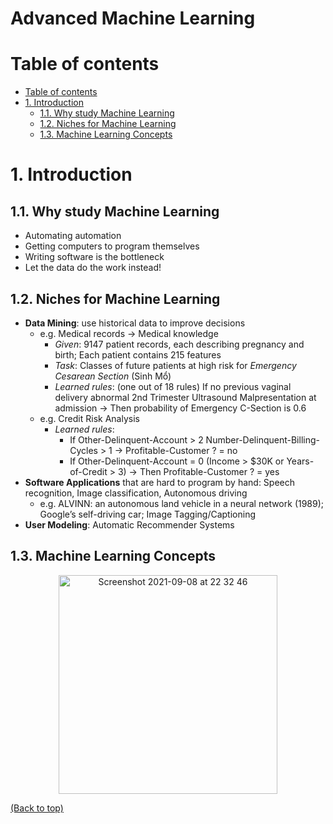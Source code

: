 # Advanced Machine Learning

# Table of contents
- [Table of contents](#table-of-contents)
- [1. Introduction](#1-introduction)
  - [1.1. Why study Machine Learning](#11-why-study-machine-learning)
  - [1.2. Niches for Machine Learning](#12-niches-for-machine-learning)
  - [1.3. Machine Learning Concepts](#13-machine-learning-concepts)


# 1. Introduction
## 1.1. Why study Machine Learning
- Automating automation
- Getting computers to program themselves
- Writing software is the bottleneck
- Let the data do the work instead!

## 1.2. Niches for Machine Learning
- **Data Mining**: use historical data to improve decisions
  - e.g. Medical records &#8594; Medical knowledge
    - *Given*: 9147 patient records, each describing pregnancy and birth; Each patient contains 215 features
    - *Task*: Classes of future patients at high risk for *Emergency Cesarean Section* (Sinh Mổ)
    - *Learned rules*: (one out of 18 rules) If no previous vaginal delivery abnormal 2nd Trimester Ultrasound Malpresentation at admission  &#8594;  Then probability of Emergency C-Section is 0.6
  - e.g. Credit Risk Analysis
    - *Learned rules*: 
      - If Other-Delinquent-Account > 2 Number-Delinquent-Billing-Cycles > 1 &#8594; Profitable-Customer ? = no
      - If Other-Delinquent-Account = 0 (Income > $30K or Years-of-Credit > 3)  &#8594; Then Profitable-Customer ? = yes
- **Software Applications** that are hard to program by hand: Speech recognition, Image classification, Autonomous driving
  - e.g. ALVINN: an autonomous land vehicle in a neural network (1989); Google’s self-driving car; Image Tagging/Captioning
- **User Modeling**: Automatic Recommender Systems

## 1.3. Machine Learning Concepts

<p align="center"><img width="350" alt="Screenshot 2021-09-08 at 22 32 46" src="https://user-images.githubusercontent.com/64508435/142563823-c9718200-2490-493b-92a9-5a0ea89a9d9c.png"></p>

[(Back to top)](#table-of-contents)
